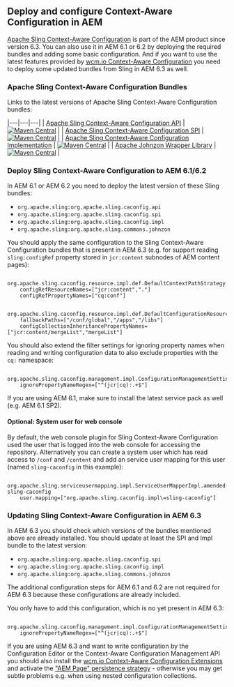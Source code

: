 ## Deploy and configure Context-Aware Configuration in AEM

[Apache Sling Context-Aware Configuration][sling-caconfig] is part of the AEM product since version 6.3. You can also use it in AEM 6.1 or 6.2 by deploying the required bundles and adding some basic configuration. And if you want to use the latest features provided by [wcm.io Context-Aware Configuration][wcmio-caconfig] you need to deploy some updated bundles from Sling in AEM 6.3 as well.


### Apache Sling Context-Aware Configuration Bundles

Links to the latest versions of Apache Sling Context-Aware Configuration bundles:

|---|---|---|
| [Apache Sling Context-Aware Configuration API](https://maven-badges.herokuapp.com/maven-central/org.apache.sling/org.apache.sling.caconfig.api) | [![Maven Central](https://maven-badges.herokuapp.com/maven-central/org.apache.sling/org.apache.sling.caconfig.api/badge.svg)](https://maven-badges.herokuapp.com/maven-central/org.apache.sling/org.apache.sling.caconfig.api) |
| [Apache Sling Context-Aware Configuration SPI](https://maven-badges.herokuapp.com/maven-central/org.apache.sling/org.apache.sling.caconfig.spi) | [![Maven Central](https://maven-badges.herokuapp.com/maven-central/org.apache.sling/org.apache.sling.caconfig.spi/badge.svg)](https://maven-badges.herokuapp.com/maven-central/org.apache.sling/org.apache.sling.caconfig.spi) |
| [Apache Sling Context-Aware Configuration Implementation](https://maven-badges.herokuapp.com/maven-central/org.apache.sling/org.apache.sling.caconfig.impl) | [![Maven Central](https://maven-badges.herokuapp.com/maven-central/org.apache.sling/org.apache.sling.caconfig.impl/badge.svg)](https://maven-badges.herokuapp.com/maven-central/org.apache.sling/org.apache.sling.caconfig.impl) |
| [Apache Johnzon Wrapper Library](https://maven-badges.herokuapp.com/maven-central/org.apache.sling/org.apache.sling.commons.johnzon) | [![Maven Central](https://maven-badges.herokuapp.com/maven-central/org.apache.sling/org.apache.sling.commons.johnzon/badge.svg)](https://maven-badges.herokuapp.com/maven-central/org.apache.sling/org.apache.sling.commons.johnzon) |


### Deploy Sling Context-Aware Configuration to AEM 6.1/6.2

In AEM 6.1 or AEM 6.2 you need to deploy the latest version of these Sling bundles:

* `org.apache.sling:org.apache.sling.caconfig.api`
* `org.apache.sling:org.apache.sling.caconfig.spi`
* `org.apache.sling:org.apache.sling.caconfig.impl`
* `org.apache.sling:org.apache.sling.commons.johnzon`

You should apply the same configuration to the Sling Context-Aware Configuration bundles that is present in AEM 6.3 (e.g. for support reading `sling:configRef` property stored in `jcr:content` subnodes of AEM content pages):

```
  org.apache.sling.caconfig.resource.impl.def.DefaultContextPathStrategy
    configRefResourceNames=["jcr:content","."]
    configRefPropertyNames=["cq:conf"]

  org.apache.sling.caconfig.resource.impl.def.DefaultConfigurationResourceResolvingStrategy
    fallbackPaths=["/conf/global","/apps","/libs"]
    configCollectionInheritancePropertyNames=["jcr:content/mergeList","mergeList"]
```

You should also extend the filter settings for ignoring property names when reading and writing configuration data to also exclude properties with the `cq:` namespace:

```
  org.apache.sling.caconfig.management.impl.ConfigurationManagementSettingsImpl
    ignorePropertyNameRegex=["^(jcr|cq):.+$"]
```

If you are using AEM 6.1, make sure to install the latest service pack as well (e.g. AEM 6.1 SP2).

#### Optional: System user for web console

By default, the web console plugin for Sling Context-Aware Configuration used the user that is logged into the web console for accessing the repository. Alternatively you can create a system user which has read access to `/conf` and `/content` and add an service user mapping for this user (named `sling-caconfig` in this example):

```
  org.apache.sling.serviceusermapping.impl.ServiceUserMapperImpl.amended-sling-caconfig
    user.mapping=["org.apache.sling.caconfig.impl\=sling-caconfig"]
```


### Updating Sling Context-Aware Configuration in AEM 6.3

In AEM 6.3 you should check which versions of the bundles mentioned above are already installed. You should update at least the SPI and Impl bundle to the latest version:

* `org.apache.sling:org.apache.sling.caconfig.spi`
* `org.apache.sling:org.apache.sling.caconfig.impl`
* `org.apache.sling:org.apache.sling.commons.johnzon`

The additional configuration steps for AEM 6.1 and 6.2 are not required for AEM 6.3 because these configurations are already included.

You only have to add this configuration, which is no yet present in AEM 6.3:

```
  org.apache.sling.caconfig.management.impl.ConfigurationManagementSettingsImpl
    ignorePropertyNameRegex=["^(jcr|cq):.+$"]
```

If you are using AEM 6.3 and want to write configuration by the Configuration Editor or the Context-Aware Configuration Management API you should also install the [wcm.io Context-Aware Configuration Extensions][wcmio-caconfig-extensions] and activate the ["AEM Page" persistence strategy][wcmio-caconfig-extensions-persistence-aempage] - otherwise you may get subtle problems e.g. when using nested configuration collections.


[sling-caconfig]: http://sling.apache.org/documentation/bundles/context-aware-configuration/context-aware-configuration.html
[wcmio-caconfig]: http://wcm.io/caconfig/
[wcmio-caconfig-extensions]: http://wcm.io/caconfig/extensions/
[wcmio-caconfig-extensions-persistence-aempage]: http://wcm.io/caconfig/extensions/persistence-strategies.html
